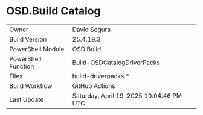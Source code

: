 ﻿# OSD.Build Catalog

| | |
|-|-|
| Owner | David Segura |
| Build Version | 25.4.19.3 |
| PowerShell Module | OSD.Build |
| PowerShell Function | Build-OSDCatalogDriverPacks |
| Files | build-driverpacks.* |
| Build Workflow | GitHub Actions |
| Last Update | Saturday, April 19, 2025 10:04:46 PM UTC |
